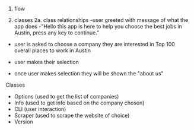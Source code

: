 1. flow 

2. classes 
  2a. class relationships -user greeted with message of what the app does -"Hello this app is here to help you choose the best jobs in Austin, press any key to continue." 

- user is asked to choose a company they are interested in
    Top 100 overall places to work in Austin
   

- user makes their selection

- once user makes selection they will be shown the "about us" 


Classes

- Options (used to get the list of companies)
- Info (used to get info based on the company chosen)
- CLI (user interaction)
- Scraper (used to scrape the website of choice)
- Version


